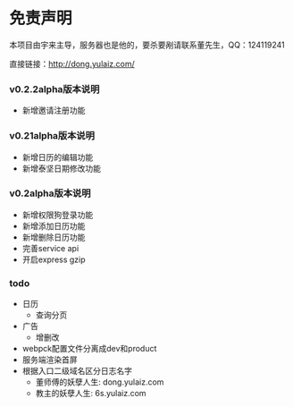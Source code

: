 免责声明
====
  本项目由宇来主导，服务器也是他的，要杀要剐请联系董先生，QQ：124119241
  
  直接链接：<http://dong.yulaiz.com/>

### v0.2.2alpha版本说明

- 新增邀请注册功能

### v0.21alpha版本说明

- 新增日历的编辑功能
- 新增泰坚日期修改功能
  
### v0.2alpha版本说明

- 新增权限狗登录功能
- 新增添加日历功能
- 新增删除日历功能
- 完善service api
- 开启express gzip

### todo
+ 日历
  + 查询分页
+ 广告
  + 增删改
+ webpck配置文件分离成dev和product
+ 服务端渲染首屏
+ 根据入口二级域名区分日志名字
  + 董师傅的妖孽人生: dong.yulaiz.com
  + 教主的妖孽人生: 6s.yulaiz.com
